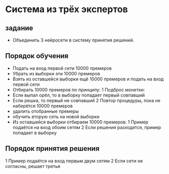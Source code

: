 #  Система из трёх экспертов

## задание
+ Объединить 3 нейросети в систему принятия решений.

## Порядок обучения
+ Подать на вход первой сети 10000 премеров
+ Убрать из выборки эти 10000 премеров
+ Взять из оставшейся выборки ещё 10000 премеров и подать на вход первой сети
+ Отбирать 10000 премеров по принципу:
1 Подброс монетки:
+ Если выпал орёл, то в выборку попадает первый совпавший
+ Если решка, то первый не совпавший
2 Повтор процедуры, пока не наберётся 10000 премеров
+ удалить отобранные премеры
+ обучить вторую сеть на новой выборки
+ Из оставшейся выборки отбираем 10000 премеров:
1 Пример подаётся на вход обоим сетям
2 Если решения разходятся, пример попадает в выборку

## Порядок принятия решения
1 Пример подаётся на вход первым двум сетям
2 Если сети не согласны, решает третья
